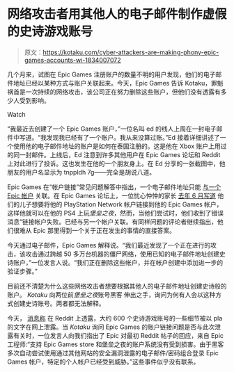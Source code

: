 # 网络攻击者用其他人的电子邮件制作虚假的史诗游戏账号

> 原文：<https://kotaku.com/cyber-attackers-are-making-phony-epic-games-accounts-wi-1834007072>

几个月来，试图在 Epic Games 注册账户的数量不明的用户发现，他们的电子邮件地址已经以某种方式与账户关联起来。今天，Epic Games 告诉 Kotaku，罪魁祸首是一次持续的网络攻击，该公司正在努力删除这些账户，但他们没有透露有多少人受到影响。

Watch

“我最近去创建了一个 Epic Games 账户，”一位名叫 ed 的线人上周在一封电子邮件中写道。“我发现我已经有了一个账户。我从来没算过账。”Ed 接着详细讲述了一个使用他的电子邮件地址的账户是如何在泰国注册的。这是他在 Xbox 账户上用过的同一封邮件。上线后，Ed 注意到许多其他用户在 Epic Games 论坛和 Reddit 上对此进行了投诉。这也发生在他的一个朋友身上。在 Ed 分享的一张截图中，他朋友的用户名显示为 tnppldh 7g——完全是胡说八道。

Epic Games 在“帐户链接”常见问题解答中指出，一个电子邮件地址只能 [与一个 Epic 帐户](https://www.epicgames.com/fortnite/en-US/news/account-linking-steps) 关联。在 Epic Games 论坛上，一位忧心忡忡的家长 [去年 6 月写道](https://www.epicgames.com/fortnite/forums/technical-support/networking/451655-failed-to-link-account-already-associated-with-a-different-account) 他们的儿子想要将他的 PlayStation Network 帐户链接到他的 Epic Games 帐户，这样他就可以在他的 PS4 上玩*堡垒之夜*，然而，当他们尝试时，他们收到了错误消息“链接帐户失败。已经与另一个帐户关联。有同样问题的评论者继续指出，他们很难从 Epic 那里得到一个关于正在发生的事情的直接答案。

今天通过电子邮件，Epic Games 解释说。“我们最近发现了一个正在进行的攻击，该攻击通过跨越 50 多万台机器的僵尸网络，使用已知的电子邮件地址创建史诗账户，”一位发言人说。“我们正在删除这些帐户，并在帐户创建中添加进一步的验证步骤。”

目前还不清楚为什么这些网络攻击者想要根据其他人的电子邮件地址创建史诗般的账户。 *Kotaku* 向两位前*堡垒之夜*账号黑客 伸出之手，询问为何有人会以这种方式创建史诗账号。两者都无法解释。

今天， [消息称](https://www.reddit.com/r/pcgaming/comments/bccsqv/psa_some_epic_account_details_have_been_leaked_as/) 在 Reddit 上透露，大约 600 个史诗游戏账号的一些细节被以 pla 的文字在网上泄露。当 *Kotaku* 询问 Epic Games 的账户链接问题是否与此次泄露有关时，一位发言人向我们指出了 Epic 对最初 Reddit 帖子的回应，来自 Epic 工程师:“支持 Epic Games store 和堡垒之夜的账户系统没有受到损害。由于黑客多次自动尝试使用通过其他网站的安全漏洞泄露的电子邮件/密码组合登录 Epic Games 帐户，特定的个人帐户已经受到威胁。”这些事件似乎没有联系。